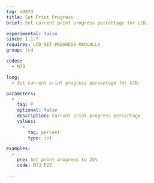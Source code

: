 ```yaml
---
tag: m0073
title: Set Print Progress
brief: Set current print progress percentage for LCD.

experimental: false
since: 1.1.7
requires: LCD_SET_PROGRESS_MANUALLY
group: lcd

codes:
  - M73

long:
  - Set current print progress percentage for LCD.

parameters:
  -
    tag: P
    optional: false
    description: Current print progress percentage
    values:
      -
        tag: percent
        type: int

examples:
  -
    pre: Set print progress to 25%
    code: M73 P25

---
```


